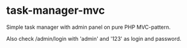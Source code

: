 # task-manager-mvc
Simple task manager with admin panel on pure PHP MVC-pattern.

Also check /admin/login with 'admin' and '123' as login and password.
